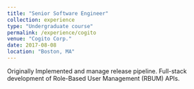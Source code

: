 ```yaml
---
title: "Senior Software Engineer"
collection: experience
type: "Undergraduate course"
permalink: /experience/cogito
venue: "Cogito Corp."
date: 2017-08-08
location: "Boston, MA"
---
```


Originally Implemented and manage release pipeline. Full-stack development of Role-Based User Management (RBUM) APIs.

<!-- Heading 1 -->
<!-- ====== -->

<!-- Heading 2 -->
<!-- ====== -->

<!-- Heading 3 -->
<!-- ====== -->